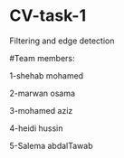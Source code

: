 # CV-task-1
Filtering and edge detection


#Team members:

1-shehab mohamed 

2-marwan osama

3-mohamed aziz

4-heidi hussin

5-Salema abdalTawab
